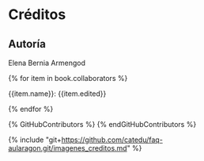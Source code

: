 # Créditos

## Autoría

Elena Bernia Armengod

{% for item in book.collaborators %}

{{item.name}}: {{item.edited}}

{% endfor %}

{% GitHubContributors %}
{% endGitHubContributors %}

{% include "git+https://github.com/catedu/faq-aularagon.git/imagenes_creditos.md" %}

